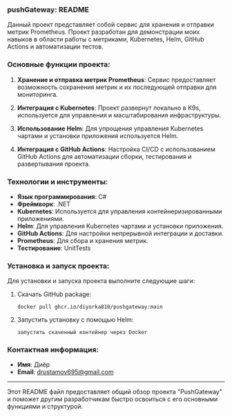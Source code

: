 ### pushGateway: README

Данный проект представляет собой сервис для хранения и отправки метрик Prometheus. Проект разработан для демонстрации моих навыков в области работы с метриками, Kubernetes, Helm, GitHub Actions и автоматизации тестов.

### Основные функции проекта:

1. **Хранение и отправка метрик Prometheus**: Сервис предоставляет возможность сохранения метрик и их последующей отправки для мониторинга.

2. **Интеграция с Kubernetes**: Проект развернут локально в K9s, используется для управления и масштабирования инфраструктуры.

3. **Использование Helm**: Для упрощения управления Kubernetes чартами и установки приложения используется Helm.

4. **Интеграция с GitHub Actions**: Настройка CI/CD с использованием GitHub Actions для автоматизации сборки, тестирования и развертывания проекта.

### Технологии и инструменты:

- **Язык программирования**: С#
- **Фреймворк**: .NET
- **Kubernetes**: Используется для управления контейнеризированными приложениями.
- **Helm**: Для управления Kubernetes чартами и установки приложения.
- **GitHub Actions**: Для настройки непрерывной интеграции и доставки.
- **Prometheus**: Для сбора и хранения метрик.
- **Тестирование**: UnitTests

### Установка и запуск проекта:

Для установки и запуска проекта выполните следующие шаги:

1. Скачать GitHub package:
   ```
   docker pull ghcr.io/diyorka810/pushgateway:main
   ```

2. Запустить установку с помощью Helm:
   ```
   запустить скаченный контейнер через Docker
   ```

### Контактная информация:

- **Имя**: Диёр
- **Email**: drustamov695@gmail.com

---

Этот README файл предоставляет общий обзор проекта "PushGateway" и поможет другим разработчикам быстро освоиться с его основными функциями и структурой.
